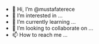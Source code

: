 - 👋 Hi, I’m @mustafaterece
- 👀 I’m interested in ...
- 🌱 I’m currently learning ...
- 💞️ I’m looking to collaborate on ...
- 📫 How to reach me ...

<!---
mustafaterece/mustafaterece is a ✨ special ✨ repository because its `README.md` (this file) appears on your GitHub profile.
You can click the Preview link to take a look at your changes.
--->
